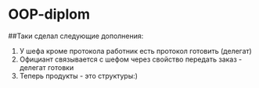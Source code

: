 # OOP-diplom

##Таки сделал следующие дополнения:
1. У шефа кроме протокола работник есть протокол готовить (делегат)
2. Официант связывается с шефом через свойство передать заказ - делегат готовки
3. Теперь продукты - это структуры:)